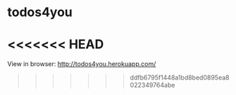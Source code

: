 # todos4you
<<<<<<< HEAD
=======
View in browser: http://todos4you.herokuapp.com/
>>>>>>> ddfb6795f1448a1bd8bed0895ea8022349764abe
